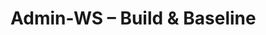 # Admin-WS – Build & Baseline
<!-- FIXME: OS baseline, tools, secrets policy, firewall. Added in Step 4. -->
